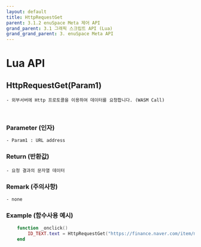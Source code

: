 ```yaml
---
layout: default
title: HttpRequestGet
parent: 3.1.2 enuSpace Meta 제어 API
grand_parent: 3.1 그래픽 스크립트 API (Lua)
grand_grand_parent: 3. enuSpace Meta API
---
```


# Lua API 

## HttpRequestGet(Param1)

    - 외부서버에 Http 프로토콜을 이용하여 데이터를 요청합니다. (WASM Call)

<br>

### Parameter (인자)

    - Param1 : URL address

### Return (반환값)

	- 요청 결과의 문자열 데이터

### Remark (주의사항)
    - none

### Example (함수사용 예시)

```lua
	function _onclick()
		ID_TEXT.text = HttpRequestGet("https://finance.naver.com/item/main.naver?code=005930")
	end
```